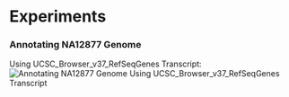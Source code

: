 # Experiments #

### Annotating NA12877 Genome ###

Using UCSC_Browser_v37_RefSeqGenes Transcript: 
![Annotating NA12877 Genome Using UCSC_Browser_v37_RefSeqGenes Transcript](https://github.com/StanfordBioinformatics/cloud-based-annotation/blob/master/common/img/Annotating_Transcript.png "Annotating NA12877 Genome Using UCSC_Browser_v37_RefSeqGenes Transcript")
